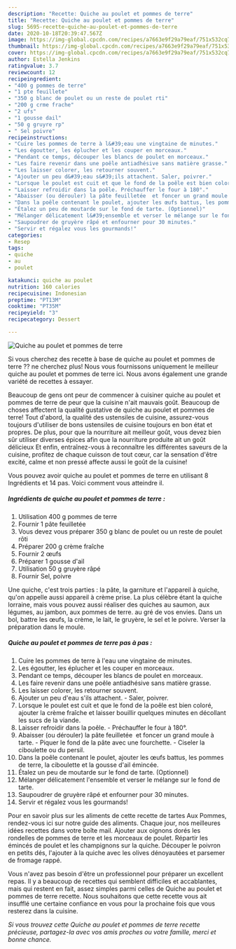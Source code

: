 ```yaml
---
description: "Recette: Quiche au poulet et pommes de terre"
title: "Recette: Quiche au poulet et pommes de terre"
slug: 5695-recette-quiche-au-poulet-et-pommes-de-terre
date: 2020-10-18T20:39:47.567Z
image: https://img-global.cpcdn.com/recipes/a7663e9f29a79eaf/751x532cq70/quiche-au-poulet-et-pommes-de-terre-photo-principale-de-la-recette.jpg
thumbnail: https://img-global.cpcdn.com/recipes/a7663e9f29a79eaf/751x532cq70/quiche-au-poulet-et-pommes-de-terre-photo-principale-de-la-recette.jpg
cover: https://img-global.cpcdn.com/recipes/a7663e9f29a79eaf/751x532cq70/quiche-au-poulet-et-pommes-de-terre-photo-principale-de-la-recette.jpg
author: Estella Jenkins
ratingvalue: 3.7
reviewcount: 12
recipeingredient:
- "400 g pommes de terre"
- "1 pte feuillete"
- "350 g blanc de poulet ou un reste de poulet rti"
- "200 g crme frache"
- "2 ufs"
- "1 gousse dail"
- "50 g gruyre rp"
- " Sel poivre"
recipeinstructions:
- "Cuire les pommes de terre à l&#39;eau une vingtaine de minutes."
- "Les égoutter, les éplucher et les couper en morceaux."
- "Pendant ce temps, découper les blancs de poulet en morceaux."
- "Les faire revenir dans une poêle antiadhésive sans matière grasse."
- "Les laisser colorer, les retourner souvent."
- "Ajouter un peu d&#39;eau s&#39;ils attachent. Saler, poivrer."
- "Lorsque le poulet est cuit et que le fond de la poêle est bien coloré, ajouter la crème fraîche et laisser bouillir quelques minutes en décollant les sucs de la viande."
- "Laisser refroidir dans la poêle. Préchauffer le four à 180°."
- "Abaisser (ou dérouler) la pâte feuilletée  et foncer un grand moule à tarte. Piquer le fond de la pâte avec une fourchette. Ciseler la ciboulette ou du persil."
- "Dans la poêle contenant le poulet, ajouter les œufs battus, les pommes de terre, la ciboulette et la gousse d&#39;ail émincée."
- "Étalez un peu de moutarde sur le fond de tarte. (Optionnel)"
- "Mélanger délicatement l&#39;ensemble et verser le mélange sur le fond de tarte."
- "Saupoudrer de gruyère râpé et enfourner pour 30 minutes."
- "Servir et régalez vous les gourmands!"
categories:
- Resep
tags:
- quiche
- au
- poulet

katakunci: quiche au poulet 
nutrition: 160 calories
recipecuisine: Indonesian
preptime: "PT13M"
cooktime: "PT35M"
recipeyield: "3"
recipecategory: Dessert

---
```



![Quiche au poulet et pommes de terre](https://img-global.cpcdn.com/recipes/a7663e9f29a79eaf/751x532cq70/quiche-au-poulet-et-pommes-de-terre-photo-principale-de-la-recette.jpg)

Si vous cherchez des recette à base de quiche au poulet et pommes de terre ?? ne cherchez plus! Nous vous fournissons uniquement le meilleur quiche au poulet et pommes de terre ici. Nous avons également une grande variété de recettes à essayer.

Beaucoup de gens ont peur de commencer à cuisiner quiche au poulet et pommes de terre de peur que la cuisine n'ait mauvais goût. Beaucoup de choses affectent la qualité gustative de quiche au poulet et pommes de terre! Tout d'abord, la qualité des ustensiles de cuisine, assurez-vous toujours d'utiliser de bons ustensiles de cuisine toujours en bon état et propres. De plus, pour que la nourriture ait meilleur goût, vous devez bien sûr utiliser diverses épices afin que la nourriture produite ait un goût délicieux Et enfin, entraînez-vous à reconnaître les différentes saveurs de la cuisine, profitez de chaque cuisson de tout cœur, car la sensation d'être excité, calme et non pressé affecte aussi le goût de la cuisine!

<!--inarticleads1-->

Vous pouvez avoir quiche au poulet et pommes de terre en utilisant 8 Ingrédients et 14 pas. Voici comment vous atteindre il.

##### Ingrédients de quiche au poulet et pommes de terre :

1. Utilisation 400 g pommes de terre
1. Fournir 1 pâte feuilletée
1. Vous devez vous préparer 350 g blanc de poulet ou un reste de poulet rôti
1. Préparer 200 g crème fraîche
1. Fournir 2 œufs
1. Préparer 1 gousse d&#39;ail
1. Utilisation 50 g gruyère râpé
1. Fournir  Sel, poivre


Une quiche, c&#39;est trois parties : la pâte, la garniture et l&#39;appareil à quiche, qu&#39;on appelle aussi appareil à crème prise. La plus célèbre étant la quiche lorraine, mais vous pouvez aussi réaliser des quiches au saumon, aux légumes, au jambon, aux pommes de terre. au gré de vos envies. Dans un bol, battre les œufs, la crème, le lait, le gruyère, le sel et le poivre. Verser la préparation dans le moule. 

<!--inarticleads2-->

##### Quiche au poulet et pommes de terre pas à pas :

1. Cuire les pommes de terre à l&#39;eau une vingtaine de minutes.
1. Les égoutter, les éplucher et les couper en morceaux.
1. Pendant ce temps, découper les blancs de poulet en morceaux.
1. Les faire revenir dans une poêle antiadhésive sans matière grasse.
1. Les laisser colorer, les retourner souvent.
1. Ajouter un peu d&#39;eau s&#39;ils attachent. - Saler, poivrer.
1. Lorsque le poulet est cuit et que le fond de la poêle est bien coloré, ajouter la crème fraîche et laisser bouillir quelques minutes en décollant les sucs de la viande.
1. Laisser refroidir dans la poêle. - Préchauffer le four à 180°.
1. Abaisser (ou dérouler) la pâte feuilletée  et foncer un grand moule à tarte. - Piquer le fond de la pâte avec une fourchette. - Ciseler la ciboulette ou du persil.
1. Dans la poêle contenant le poulet, ajouter les œufs battus, les pommes de terre, la ciboulette et la gousse d&#39;ail émincée.
1. Étalez un peu de moutarde sur le fond de tarte. (Optionnel)
1. Mélanger délicatement l&#39;ensemble et verser le mélange sur le fond de tarte.
1. Saupoudrer de gruyère râpé et enfourner pour 30 minutes.
1. Servir et régalez vous les gourmands!


Pour en savoir plus sur les aliments de cette recette de tartes Aux Pommes, rendez-vous ici sur notre guide des aliments. Chaque jour, nos meilleures idées recettes dans votre boîte mail. Ajouter aux oignons dorés les rondelles de pommes de terre et les morceaux de poulet. Répartir les émincés de poulet et les champignons sur la quiche. Découper le poivron en petits dés, l&#39;ajouter à la quiche avec les olives dénoyautées et parsemer de fromage rappé. 

<!--inarticleads1-->

<p>
Vous n'avez pas besoin d'être un professionnel pour préparer un excellent repas. Il y a beaucoup de recettes qui semblent difficiles et accablantes, mais qui restent en fait, assez simples parmi celles de Quiche au poulet et pommes de terre recette. Nous souhaitons que cette recette vous ait insufflé une certaine confiance en vous pour la prochaine fois que vous resterez dans la cuisine.
</p>

<p>
<i>Si vous trouvez cette Quiche au poulet et pommes de terre recette précieuse, partagez-la avec vos amis proches ou votre famille, merci et bonne chance.</i>
</p>

